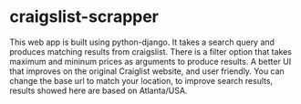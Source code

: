 # craigslist-scrapper
This web app is built using python-django. It takes a search query and produces matching results from craigslist.
There is a filter option that takes maximum and mininum prices as arguments to produce results.
A better UI that improves on the original Craiglist website, and user friendly.
You can change the base url to match your location, to improve search results, results showed here are based on Atlanta/USA.
